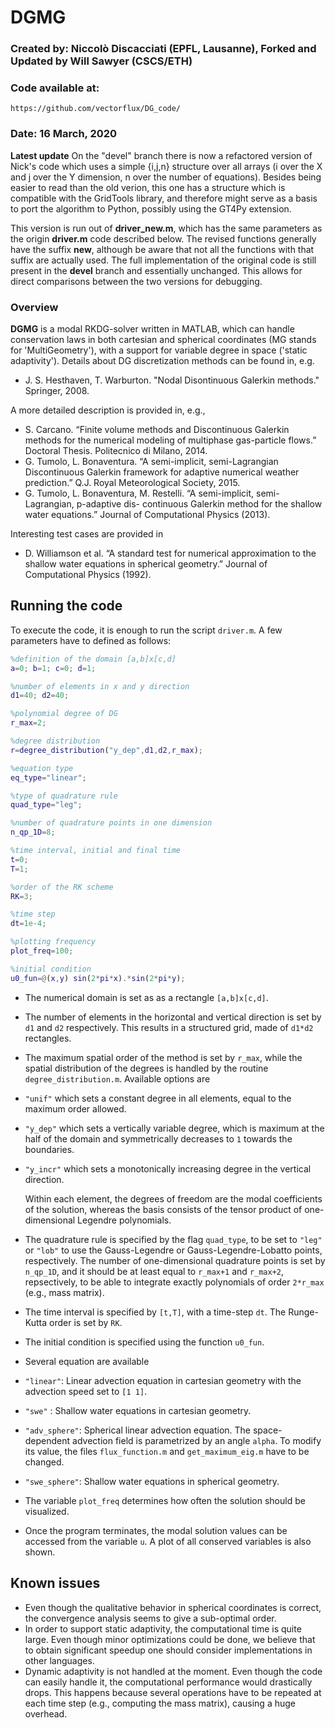 # DGMG
### Created by: Niccolò Discacciati (EPFL, Lausanne), Forked and Updated by Will Sawyer (CSCS/ETH)
### Code available at: 
`https://github.com/vectorflux/DG_code/`

### Date: 16 March, 2020

**Latest update**  On the "devel" branch there is now a refactored version of Nick's code which uses a simple {i,j,n} structure over all arrays (i over the X and j over the Y dimension, n over the number of equations).   Besides being easier to read than the old verion, this one has a structure which is compatible with the GridTools library, and therefore might serve as a basis to port the algorithm to Python, possibly using the GT4Py extension.

This version is run out of **driver_new.m**, which has the same parameters as the origin **driver.m** code described below.  The revised functions generally have the suffix **new**, although be aware that not all the functions with that suffix are actually used.   The full implementation of the original code is still present in the **devel** branch and essentially unchanged.  This allows for direct comparisons between the two versions for debugging. 

### Overview


**DGMG** is a modal RKDG-solver written in MATLAB, which can handle conservation laws in both cartesian and spherical coordinates (MG stands for 'MultiGeometry'), with a support for variable degree in space ('static adaptivity'). Details about DG discretization methods can be found in, e.g.

 - J. S. Hesthaven, T. Warburton. "Nodal Disontinuous Galerkin methods." Springer, 2008. 

A more detailed description is provided in, e.g.,

 - S. Carcano. “Finite volume methods and Discontinuous Galerkin methods for the numerical modeling of multiphase gas-particle flows.” Doctoral Thesis. Politecnico di Milano, 2014.
- G. Tumolo, L. Bonaventura. “A semi-implicit, semi-Lagrangian Discontinuous Galerkin framework for adaptive numerical weather prediction.” Q.J. Royal Meteorological Society, 2015.
- G. Tumolo, L. Bonaventura, M. Restelli. “A semi-implicit, semi-Lagrangian, p-adaptive dis- continuous Galerkin method for the shallow water equations.” Journal of Computational Physics (2013).

Interesting test cases are provided in 

- D. Williamson et al. “A standard test for numerical approximation to the shallow water equations in spherical geometry.” Journal of Computational Physics (1992).


## Running the code 
To execute the code, it is enough to run the script `driver.m`. A few parameters have to defined as follows:

~~~matlab
%definition of the domain [a,b]x[c,d]
a=0; b=1; c=0; d=1;

%number of elements in x and y direction
d1=40; d2=40; 

%polynomial degree of DG
r_max=2; 

%degree distribution
r=degree_distribution("y_dep",d1,d2,r_max);

%equation type
eq_type="linear";

%type of quadrature rule
quad_type="leg";

%number of quadrature points in one dimension
n_qp_1D=8;

%time interval, initial and final time
t=0;
T=1;

%order of the RK scheme
RK=3; 

%time step
dt=1e-4;

%plotting frequency
plot_freq=100;

%initial condition
u0_fun=@(x,y) sin(2*pi*x).*sin(2*pi*y);

~~~

* The numerical domain is set as as a rectangle `[a,b]x[c,d]`.

* The number of elements in the horizontal and vertical direction is set by `d1` and `d2` respectively. This results in a structured grid, made of `d1*d2` rectangles.

* The maximum spatial order of the method is set by `r_max`, while the spatial distribution of the degrees is handled by the routine `degree_distribution.m`. Available options are
 * `"unif"` which sets a constant degree in all elements, equal to the maximum order allowed.
 * `"y_dep"` which sets a vertically variable degree, which is maximum at the half of the domain and symmetrically decreases to `1` towards the boundaries. 
 * `"y_incr"` which sets a monotonically increasing degree in the vertical direction.

	Within each element, the degrees of freedom are the modal coefficients of the solution, whereas the basis consists of the tensor product of one-dimensional Legendre polynomials.
	
* The quadrature rule is specified by the flag `quad_type`, to be set to `"leg"` or `"lob"` to use the Gauss-Legendre or Gauss-Legendre-Lobatto points, respectively. The number of one-dimensional quadrature points is set by `n_qp_1D`, and it should be at least equal to `r_max+1` and `r_max+2`, repsectively, to be able to integrate exactly polynomials of order `2*r_max` (e.g., mass matrix).

* The time interval is specified by `[t,T]`, with a time-step `dt`. The Runge-Kutta order is set by `RK`.
* The initial condition is specified using the function `u0_fun`.
* Several equation are available 
 * `"linear"`: Linear advection equation in cartesian geometry with the advection speed set to `[1 1]`.
 * `"swe"` : Shallow water equations in cartesian geometry.
 * `"adv_sphere"`: Spherical linear advection equation. The space-dependent advection field is parametrized by an angle `alpha`. To modify its value, the files `flux_function.m` and `get_maximum_eig.m` have to be changed.
 * `"swe_sphere"`: Shallow water equations in spherical geometry.

* The variable `plot_freq` determines how often the solution should be visualized.

* Once the program terminates, the modal solution values can be accessed from the variable `u`. A plot of all conserved variables is also shown.

## Known issues
* Even though the qualitative behavior in spherical coordinates is correct, the convergence analysis seems to give a sub-optimal order.
* In order to support static adaptivity, the computational time is quite large. Even though minor optimizations could be done, we believe that to obtain significant speedup one should consider implementations in other languages.
* Dynamic adaptivity is not handled at the moment. Even though the code can easily handle it, the computational performance would drastically drops. This happens because several operations have to be repeated at each time step (e.g., computing the mass matrix), causing a huge overhead.
